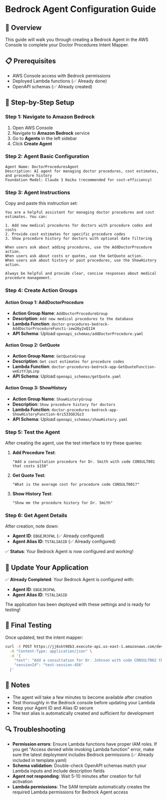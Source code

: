 # Bedrock Agent Configuration Guide

## 🎯 Overview
This guide will walk you through creating a Bedrock Agent in the AWS Console to complete your Doctor Procedures Intent Mapper.

## 📋 Prerequisites
- AWS Console access with Bedrock permissions
- Deployed Lambda functions (✅ Already done)
- OpenAPI schemas (✅ Already created)

## 🚀 Step-by-Step Setup

### Step 1: Navigate to Amazon Bedrock
1. Open AWS Console
2. Navigate to **Amazon Bedrock** service
3. Go to **Agents** in the left sidebar
4. Click **Create Agent**

### Step 2: Agent Basic Configuration
```
Agent Name: DoctorProceduresAgent
Description: AI agent for managing doctor procedures, cost estimates, and procedure history
Foundation Model: Claude 3 Haiku (recommended for cost-efficiency)
```

### Step 3: Agent Instructions
Copy and paste this instruction set:

```
You are a helpful assistant for managing doctor procedures and cost estimates. You can:

1. Add new medical procedures for doctors with procedure codes and costs
2. Provide cost estimates for specific procedure codes
3. Show procedure history for doctors with optional date filtering

When users ask about adding procedures, use the AddDoctorProcedure action.
When users ask about costs or quotes, use the GetQuote action.
When users ask about history or past procedures, use the ShowHistory action.

Always be helpful and provide clear, concise responses about medical procedure management.
```

### Step 4: Create Action Groups

#### Action Group 1: AddDoctorProcedure
- **Action Group Name**: `AddDoctorProcedureGroup`
- **Description**: `Add new medical procedures to the database`
- **Lambda Function**: `doctor-procedures-bedrock-AddDoctorProcedureFuncti-iew26y2xQ11H`
- **API Schema**: Upload `openapi_schemas/addDoctorProcedure.yaml`

#### Action Group 2: GetQuote  
- **Action Group Name**: `GetQuoteGroup`
- **Description**: `Get cost estimates for procedure codes`
- **Lambda Function**: `doctor-procedures-bedrock-app-GetQuoteFunction-weEztYJpLinp`
- **API Schema**: Upload `openapi_schemas/getQuote.yaml`

#### Action Group 3: ShowHistory
- **Action Group Name**: `ShowHistoryGroup`  
- **Description**: `Show procedure history for doctors`
- **Lambda Function**: `doctor-procedures-bedrock-app-ShowHistoryFunction-6ri533GOJGz3`
- **API Schema**: Upload `openapi_schemas/showHistory.yaml`

### Step 5: Test the Agent
After creating the agent, use the test interface to try these queries:

1. **Add Procedure Test**:
   ```
   "Add a consultation procedure for Dr. Smith with code CONSULT001 that costs $150"
   ```

2. **Get Quote Test**:
   ```
   "What is the average cost for procedure code CONSULT001?"
   ```

3. **Show History Test**:
   ```
   "Show me the procedure history for Dr. Smith"
   ```

### Step 6: Get Agent Details
After creation, note down:
- **Agent ID**: `EBGEJR3FWL` (✅ Already configured)
- **Agent Alias ID**: `TSTALIASID` (✅ Already configured)

✅ **Status**: Your Bedrock Agent is now configured and working!

## 🔧 Update Your Application

✅ **Already Completed**: Your Bedrock Agent is configured with:
- **Agent ID**: `EBGEJR3FWL`
- **Agent Alias ID**: `TSTALIASID`

The application has been deployed with these settings and is ready for testing!

## 🧪 Final Testing
Once updated, test the intent mapper:

```bash
curl -X POST https://jj6skt98b3.execute-api.us-east-1.amazonaws.com/dev/intent-mapper \
  -H "Content-Type: application/json" \
  -d '{
    "text": "Add a consultation for Dr. Johnson with code CONSULT002 that costs $175",
    "sessionId": "test-session-456"
  }'
```

## 📝 Notes
- The agent will take a few minutes to become available after creation
- Test thoroughly in the Bedrock console before updating your Lambda
- Keep your Agent ID and Alias ID secure
- The test alias is automatically created and sufficient for development

## 🔍 Troubleshooting
- **Permission errors**: Ensure Lambda functions have proper IAM roles. If you get "Access denied while invoking Lambda function" error, make sure the latest deployment includes Bedrock permissions (✅ Already included in template.yaml)
- **Schema validation**: Double-check OpenAPI schemas match your Lambda inputs and include description fields
- **Agent not responding**: Wait 5-10 minutes after creation for full activation
- **Lambda permissions**: The SAM template automatically creates the required Lambda permissions for Bedrock Agent access
